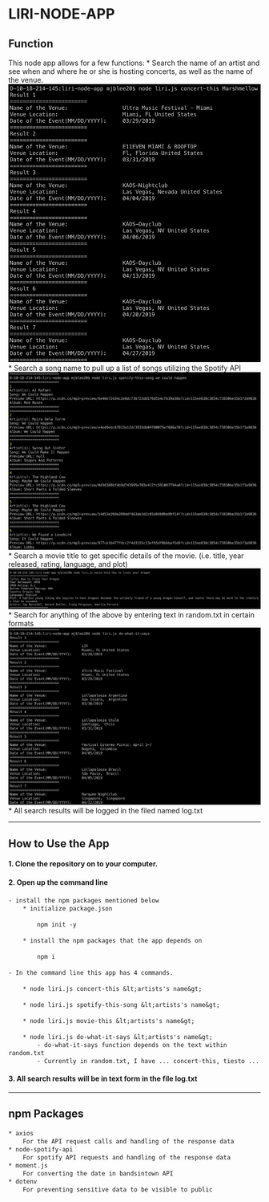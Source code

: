 # LIRI-NODE-APP

## Function

This node app allows for a few functions: 
    * Search the name of an artist and see when and where he or she is hosting concerts, as well as the name of the venue.
    ![concert-this screenshot](images/concert-this.png)
    * Search a song name to pull up a list of songs utilizing the Spotify API
    ![spotify-this-song screenshot](images/spotify-this-song.png)
    * Search a movie title to get specific details of the movie. (i.e. title, year released, rating, language, and plot)
    ![movie-this screenshot](images/movie-this.png)
    * Search for anything of the above by entering text in random.txt in certain formats
    ![movie-this screenshot](images/do-what-it-says.png)
    * All search results will be logged in the filed named log.txt

---
## How to Use the App

#### 1. Clone the repository on to your computer. 

#### 2. Open up the command line
    - install the npm packages mentioned below
        * initialize package.json
        
            npm init -y

        * install the npm packages that the app depends on

            npm i

    - In the command line this app has 4 commands.

        * node liri.js concert-this &lt;artists's name&gt;

        * node liri.js spotify-this-song &lt;artists's name&gt;

        * node liri.js movie-this &lt;artists's name&gt;

        * node liri.js do-what-it-says &lt;artists's name&gt;
            - do-what-it-says function depends on the text within random.txt
            - Currently in random.txt, I have ... concert-this, tiesto ...
#### 3. All search results will be in text form in the file log.txt

---
## npm Packages

    * axios
        For the API request calls and handling of the response data
    * node-spotify-api
        For spotify API requests and handling of the response data
    * moment.js
        For converting the date in bandsintown API
    * dotenv
        For preventing sensitive data to be visible to public


